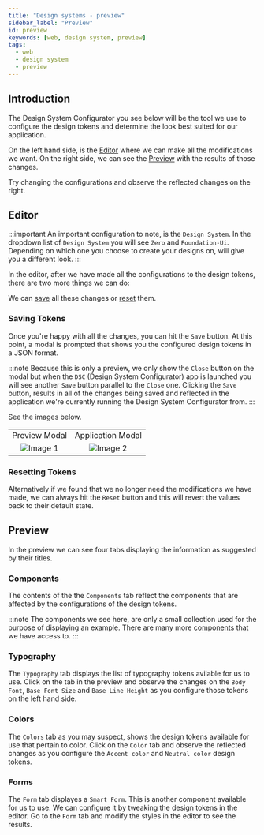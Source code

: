 ```yaml
---
title: "Design systems - preview"
sidebar_label: "Preview"
id: preview
keywords: [web, design system, preview]
tags:
  - web
  - design system
  - preview
---
```


## Introduction

The Design System Configurator you see below will be the tool we use to configure the design tokens and determine the look best suited for our application.

On the left hand side, is the [Editor](../../../web/design-systems/preview/#editor) where we can make all the modifications we want. On the right side, we can see the [Preview](../../../web/design-systems/preview/#preview) with the results of those changes.

Try changing the configurations and observe the reflected changes on the right.

<design-system-editor>
  <design-system-preview></design-system-preview>
  <design-system-export slot="export"></design-system-export>
</design-system-editor>

## Editor

:::important
An important configuration to note, is the `Design System`. In the dropdown list of `Design System` you will see `Zero` and `Foundation-Ui`. Depending on which one you choose to create your designs on, will give you a different look.
:::

In the editor, after we have made all the configurations to the design tokens, there are two more things we can do:

We can [save](../../../web/design-systems/preview/#saving-tokens) all these changes or [reset](../../../web/design-systems/preview/#resetting-tokens) them.

### Saving Tokens

Once you're happy with all the changes, you can hit the `Save` button. At this point, a modal is prompted that shows you the configured design tokens in a JSON format. 

:::note
Because this is only a preview, we only show the `Close` button on the modal but when the `DSC` (Design System Configurator) app is launched you will see another `Save` button parallel to the `Close` one. Clicking the `Save` button, results in all of the changes being saved and reflected in the application we're currently running the Design System Configurator from.
:::

See the images below.

|         |         |
| :-------: | :-------: |
| Preview Modal | Application Modal|
| ![Image 1](/img/close_modal.PNG) |![Image 2](/img/save_modal.PNG) |

### Resetting Tokens

Alternatively if we found that we no longer need the modifications we have made, we can always hit the `Reset` button and this will revert the values back to their default state.

## Preview

In the preview we can see four tabs displaying the information as suggested by their titles. 

### Components

The contents of the the `Components` tab reflect the components that are affected by the configurations of the design tokens. 

:::note
The components we see here, are only a small collection used for the purpose of displaying an example. There are many more [components](../../../web/web-components/overview) that we have access to. 
:::

### Typography

The `Typography` tab displays the list of typography tokens avilable for us to use. Click on the tab in the preview and observe the changes on the `Body Font`, `Base Font Size` and `Base Line Height` as you configure those tokens on the left hand side. 

### Colors

The `Colors` tab as you may suspect, shows the design tokens available for use that pertain to color. Click on the `Color` tab and observe the reflected changes as you configure the `Accent color` and `Neutral color` design tokens. 

### Forms

The `Form` tab displayes a `Smart Form`. This is another component available for us to use. We can configure it by tweaking the design tokens in the editor. Go to the `Form` tab and modify the styles in the editor to see the results. 